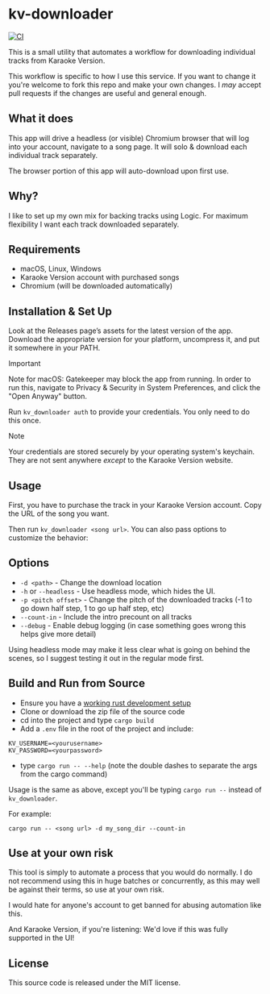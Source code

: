 # kv-downloader

[![CI](https://github.com/subdigital/kv-downloader/actions/workflows/ci.yml/badge.svg)](https://github.com/subdigital/kv-downloader/actions/workflows/ci.yml)

This is a small utility that automates a workflow for downloading individual tracks from Karaoke Version.

This workflow is specific to how I use this service. If you want to change it you're welcome to fork this
repo and make your own changes. I _may_ accept pull requests if the changes are useful and general enough.

## What it does

This app will drive a headless (or visible) Chromium browser that will log into your account, navigate to
a song page. It will solo & download each individual track separately.

The browser portion of this app will auto-download upon first use.

## Why?

I like to set up my own mix for backing tracks using Logic. For maximum flexibility I want each track downloaded separately.

## Requirements

- macOS, Linux, Windows
- Karaoke Version account with purchased songs
- Chromium (will be downloaded automatically)

## Installation & Set Up

Look at the Releases page’s assets for the latest version of the app. Download the appropriate version for your platform,
uncompress it, and put it somewhere in your PATH.

> [!IMPORTANT]
> Note for macOS: Gatekeeper may block the app from running. In order to run this, navigate to Privacy & Security in System Preferences, and click the "Open Anyway" button.

Run `kv_downloader auth` to provide your credentials. You only need to do this once.

> [!NOTE]
> Your credentials are stored securely by your operating system's keychain. They are not sent anywhere _except_ to the Karaoke Version website.

## Usage

First, you have to purchase the track in your Karaoke Version account. Copy the URL of the song you want.

Then run `kv_downloader <song url>`. You can also pass options to customize the behavior:

## Options

- `-d <path>` - Change the download location
-  `-h` or `--headless` - Use headless mode, which hides the UI.
-  `-p <pitch offset>` - Change the pitch of the downloaded tracks (-1 to go down half step, 1 to go up half step, etc)
- `--count-in` - Include the intro precount on all tracks
- `--debug` - Enable debug logging (in case something goes wrong this helps give more detail)

Using headless mode may make it less clear what is going on behind the scenes, so I suggest testing it out
in the regular mode first.


## Build and Run from Source

- Ensure you have a [working rust development setup](https://www.rust-lang.org/learn/get-started)
- Clone or download the zip file of the source code
- cd into the project and type `cargo build`
- Add a `.env` file in the root of the project and include:

```
KV_USERNAME=<yourusername>
KV_PASSWORD=<yourpassword>
```

- type `cargo run -- --help` (note the double dashes to separate the args from the cargo command)

Usage is the same as above, except you'll be typing `cargo run --` instead of `kv_downloader`.

For example:

```
cargo run -- <song url> -d my_song_dir --count-in
```

## Use at your own risk

This tool is simply to automate a process that you would do normally. I do not recommend using this
in huge batches or concurrently, as this may well be against their terms, so use at your own risk.

I would hate for anyone's account to get banned for abusing automation like this.

And Karaoke Version, if you're listening: We'd love if this was fully supported in the UI!

## License

This source code is released under the MIT license.
